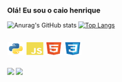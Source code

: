 ### Olá! Eu sou o caio henrique
![Anurag's GitHub stats](https://github-readme-stats.vercel.app/api?username=caiosv07&show_icons=true&theme=radical)
[![Top Langs](https://github-readme-stats.vercel.app/api/top-langs/?username=caiosv07&layout=compact&theme=radical&hide=Batchfile,Powershell,Php)](https://github.com/anuraghazra/github-readme-stats)

<div style="display: inline_block"><br>
  <img align="center" alt="Rafa-Python" height="30" width="40" src="https://raw.githubusercontent.com/devicons/devicon/master/icons/python/python-original.svg">
  <img align="center" alt="Rafa-Js" height="30" width="40" src="https://raw.githubusercontent.com/devicons/devicon/master/icons/javascript/javascript-plain.svg">
  <img align="center" alt="Rafa-HTML" height="30" width="40" src="https://raw.githubusercontent.com/devicons/devicon/master/icons/html5/html5-original.svg">
  <img align="center" alt="Rafa-CSS" height="30" width="40" src="https://raw.githubusercontent.com/devicons/devicon/master/icons/css3/css3-original.svg">  
</div>

  ##

  <div> 
  <a href = "mailto:caiosv0720@gmail.com"><img src="https://img.shields.io/badge/-Gmail-%23333?style=for-the-badge&logo=gmail&logoColor=white" target="_blank"></a>
  <a href="[https://www.linkedin.com/in/caio-viana-a3a9072a0](https://www.linkedin.com/in/caio-henrique-a3a9072a0/)" target="_blank"><img src="https://img.shields.io/badge/-LinkedIn-%230077B5?style=for-the-badge&logo=linkedin&logoColor=white" target="_blank"></a> 
  
</div>

